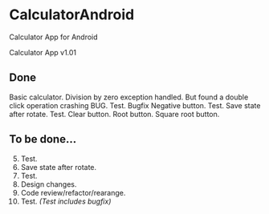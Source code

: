 # CalculatorAndroid
Calculator App for Android

Calculator App v1.01

## Done
Basic calculator.
Division by zero exception handled.
But found a double click operation crashing BUG.
Test. Bugfix
Negative button.
Test.
Save state after rotate.
Test.
Clear button.
Root button.
Square root button.


## To be done...
5. Test.
6. Save state after rotate.
7. Test.
8. Design changes.
9. Code review/refactor/rearange.
10. Test.
*(Test includes bugfix)*
